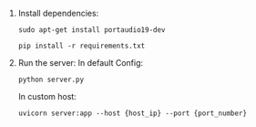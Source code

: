 1. Install dependencies:
   ```
   sudo apt-get install portaudio19-dev
   ```
   ```
   pip install -r requirements.txt
   ```
   
3. Run the server:
   In default Config:
   ```
   python server.py
   ```
     
   In custom host:
   ```
   uvicorn server:app --host {host_ip} --port {port_number}
   ```
